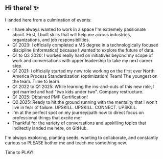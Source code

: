 ## Hi there! ✨

I landed here from a culmination of events:
- I have always wanted to work in a space I'm extremely passionate about. First, I built skills that will help me across industries, organizations, and job responsibilities.
- Q1 2020: I officially completed a MS degree in a technologically focused discipline (informatics) because I wanted to explore the future of data.
- Q1 to Q3 2020: I worked really hard on initiatives beyond my scope of work and conversations with upper leadership to take my next career step.
- Q1 2021: I officially started my new role working on the first ever North America Process Standardization (optimization) Team! The youngest on the team. Time to learn. 
- Q1 2022 to Q1 2025: While learning the ins-and-outs of this new role, I got married and had "two kids under two". Company restructure.
- Q1 2025: Obtained PMP Certification!
- Q2 2025: Ready to hit the ground running with the mentality that I won't live in fear of failure. UPSKILL. UPSKILL. CONNECT. UPSKILL.
- I'm at the perfect spot on my journey/path now to direct focus on professional things that excite me!
- Thankful for the variety of conversations and upskilling topics that indirectly landed me here, on GitHub.

I'm always exploring, planting seeds, wanting to collaborate, and constantly curious so PLEASE bother me and teach me something new. 

Time to PLAY!
